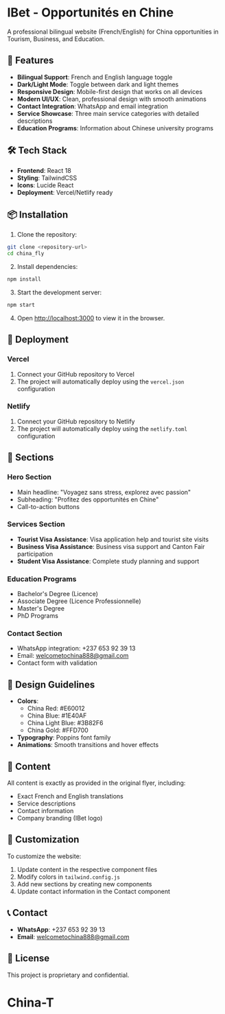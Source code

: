 # IBet - Opportunités en Chine

A professional bilingual website (French/English) for China opportunities in Tourism, Business, and Education.

## 🚀 Features

- **Bilingual Support**: French and English language toggle
- **Dark/Light Mode**: Toggle between dark and light themes
- **Responsive Design**: Mobile-first design that works on all devices
- **Modern UI/UX**: Clean, professional design with smooth animations
- **Contact Integration**: WhatsApp and email integration
- **Service Showcase**: Three main service categories with detailed descriptions
- **Education Programs**: Information about Chinese university programs

## 🛠️ Tech Stack

- **Frontend**: React 18
- **Styling**: TailwindCSS
- **Icons**: Lucide React
- **Deployment**: Vercel/Netlify ready

## 📦 Installation

1. Clone the repository:

```bash
git clone <repository-url>
cd china_fly
```

2. Install dependencies:

```bash
npm install
```

3. Start the development server:

```bash
npm start
```

4. Open [http://localhost:3000](http://localhost:3000) to view it in the browser.

## 🚀 Deployment

### Vercel

1. Connect your GitHub repository to Vercel
2. The project will automatically deploy using the `vercel.json` configuration

### Netlify

1. Connect your GitHub repository to Netlify
2. The project will automatically deploy using the `netlify.toml` configuration

## 📱 Sections

### Hero Section

- Main headline: "Voyagez sans stress, explorez avec passion"
- Subheading: "Profitez des opportunités en Chine"
- Call-to-action buttons

### Services Section

- **Tourist Visa Assistance**: Visa application help and tourist site visits
- **Business Visa Assistance**: Business visa support and Canton Fair participation
- **Student Visa Assistance**: Complete study planning and support

### Education Programs

- Bachelor's Degree (Licence)
- Associate Degree (Licence Professionnelle)
- Master's Degree
- PhD Programs

### Contact Section

- WhatsApp integration: +237 653 92 39 13
- Email: welcometochina888@gmail.com
- Contact form with validation

## 🎨 Design Guidelines

- **Colors**:
  - China Red: #E60012
  - China Blue: #1E40AF
  - China Light Blue: #3B82F6
  - China Gold: #FFD700
- **Typography**: Poppins font family
- **Animations**: Smooth transitions and hover effects

## 📝 Content

All content is exactly as provided in the original flyer, including:

- Exact French and English translations
- Service descriptions
- Contact information
- Company branding (IBet logo)

## 🔧 Customization

To customize the website:

1. Update content in the respective component files
2. Modify colors in `tailwind.config.js`
3. Add new sections by creating new components
4. Update contact information in the Contact component

## 📞 Contact

- **WhatsApp**: +237 653 92 39 13
- **Email**: welcometochina888@gmail.com

## 📄 License

This project is proprietary and confidential.
# China-T
